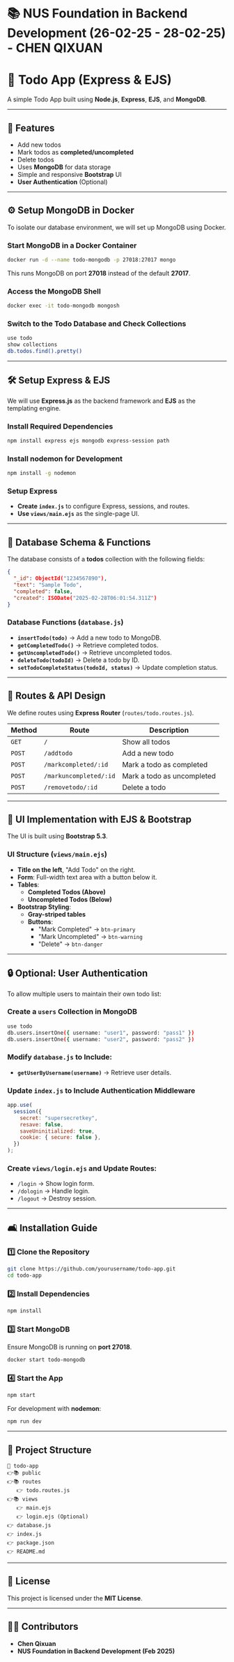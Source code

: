# 📚 NUS Foundation in Backend Development (26-02-25 - 28-02-25) - CHEN QIXUAN

# 📝 Todo App (Express & EJS)

A simple Todo App built using **Node.js**, **Express**, **EJS**, and **MongoDB**.

---

## 🚀 Features

- Add new todos
- Mark todos as **completed/uncompleted**
- Delete todos
- Uses **MongoDB** for data storage
- Simple and responsive **Bootstrap** UI
- **User Authentication** (Optional)

---

## ⚙️ **Setup MongoDB in Docker**

To isolate our database environment, we will set up MongoDB using Docker.

### **Start MongoDB in a Docker Container**

```sh
docker run -d --name todo-mongodb -p 27018:27017 mongo
```

This runs MongoDB on port **27018** instead of the default **27017**.

### **Access the MongoDB Shell**

```sh
docker exec -it todo-mongodb mongosh
```

### **Switch to the Todo Database and Check Collections**

```sh
use todo
show collections
db.todos.find().pretty()
```

---

## 🛠️ **Setup Express & EJS**

We will use **Express.js** as the backend framework and **EJS** as the templating engine.

### **Install Required Dependencies**

```sh
npm install express ejs mongodb express-session path
```

### **Install nodemon for Development**

```sh
npm install -g nodemon
```

### **Setup Express**

- **Create `index.js`** to configure Express, sessions, and routes.
- **Use `views/main.ejs`** as the single-page UI.

---

## 🚃️ **Database Schema & Functions**

The database consists of a **todos** collection with the following fields:

```json
{
  "_id": ObjectId("1234567890"),
  "text": "Sample Todo",
  "completed": false,
  "created": ISODate("2025-02-28T06:01:54.311Z")
}
```

### **Database Functions (`database.js`)**

- **`insertTodo(todo)`** → Add a new todo to MongoDB.
- **`getCompletedTodo()`** → Retrieve completed todos.
- **`getUncompletedTodo()`** → Retrieve uncompleted todos.
- **`deleteTodo(todoId)`** → Delete a todo by ID.
- **`setTodoCompleteStatus(todoId, status)`** → Update completion status.

---

## 🔄 **Routes & API Design**

We define routes using **Express Router** (`routes/todo.routes.js`).

| Method | Route                  | Description                |
| ------ | ---------------------- | -------------------------- |
| `GET`  | `/`                    | Show all todos             |
| `POST` | `/addtodo`             | Add a new todo             |
| `POST` | `/markcompleted/:id`   | Mark a todo as completed   |
| `POST` | `/markuncompleted/:id` | Mark a todo as uncompleted |
| `POST` | `/removetodo/:id`      | Delete a todo              |

---

## 🎨 **UI Implementation with EJS & Bootstrap**

The UI is built using **Bootstrap 5.3**.

### **UI Structure (`views/main.ejs`)**

- **Title on the left**, "Add Todo" on the right.
- **Form**: Full-width text area with a button below it.
- **Tables**:
  - **Completed Todos (Above)**
  - **Uncompleted Todos (Below)**
- **Bootstrap Styling**:
  - **Gray-striped tables**
  - **Buttons**:
    - "Mark Completed" → `btn-primary`
    - "Mark Uncompleted" → `btn-warning`
    - "Delete" → `btn-danger`

---

## 🔒 **Optional: User Authentication**

To allow multiple users to maintain their own todo list:

### **Create a `users` Collection in MongoDB**

```sh
use todo
db.users.insertOne({ username: "user1", password: "pass1" })
db.users.insertOne({ username: "user2", password: "pass2" })
```

### **Modify `database.js` to Include:**

- **`getUserByUsername(username)`** → Retrieve user details.

### **Update `index.js` to Include Authentication Middleware**

```js
app.use(
  session({
    secret: "supersecretkey",
    resave: false,
    saveUninitialized: true,
    cookie: { secure: false },
  })
);
```

### **Create `views/login.ejs` and Update Routes:**

- `/login` → Show login form.
- `/dologin` → Handle login.
- `/logout` → Destroy session.

---

## 🛋️ **Installation Guide**

### **1️⃣ Clone the Repository**

```sh
git clone https://github.com/yourusername/todo-app.git
cd todo-app
```

### **2️⃣ Install Dependencies**

```sh
npm install
```

### **3️⃣ Start MongoDB**

Ensure MongoDB is running on **port 27018**.

```sh
docker start todo-mongodb
```

### **4️⃣ Start the App**

```sh
npm start
```

For development with **nodemon**:

```sh
npm run dev
```

---

## 📂 **Project Structure**

```
📆 todo-app
👉📚 public
👉📚 routes
   👉 todo.routes.js
👉📚 views
   👉 main.ejs
   👉 login.ejs (Optional)
👉 database.js
👉 index.js
👉 package.json
👉 README.md
```

---

## 📝 **License**

This project is licensed under the **MIT License**.

---

## 👨‍💻 **Contributors**

- **Chen Qixuan**
- **NUS Foundation in Backend Development (Feb 2025)**
